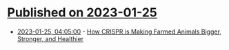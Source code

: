 # [Published on 2023-01-25](index.md)

* [2023-01-25, 04:05:00](https://soylentnews.org/article.pl?sid=23/01/24/0341204&from=rss) - [How CRISPR is Making Farmed Animals Bigger, Stronger, and Healthier](https://soylentnews.org/article.pl?sid=23/01/24/0341204&from=rss)
